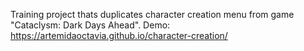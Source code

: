 Training project thats duplicates character creation menu from game "Cataclysm: Dark Days Ahead".
Demo: https://artemidaoctavia.github.io/character-creation/

